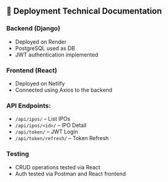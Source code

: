 ## 🚀 Deployment Technical Documentation

### Backend (Django)
- Deployed on Render
- PostgreSQL used as DB
- JWT authentication implemented

### Frontend (React)
- Deployed on Netlify
- Connected using Axios to the backend

### API Endpoints:
- `/api/ipos/` – List IPOs
- `/api/ipos/<id>/` – IPO Detail
- `/api/token/` – JWT Login
- `/api/token/refresh/` – Token Refresh

### Testing
- CRUD operations tested via React
- Auth tested via Postman and React frontend
